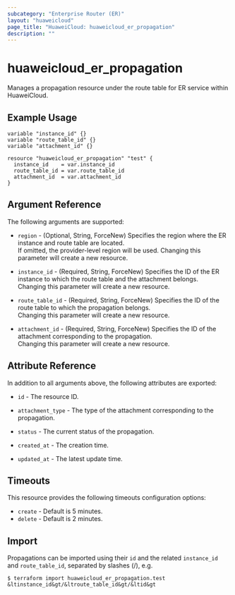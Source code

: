 ```yaml
---
subcategory: "Enterprise Router (ER)"
layout: "huaweicloud"
page_title: "HuaweiCloud: huaweicloud_er_propagation"
description: ""
---
```


# huaweicloud_er_propagation

Manages a propagation resource under the route table for ER service within HuaweiCloud.

## Example Usage

```hcl
variable "instance_id" {}
variable "route_table_id" {}
variable "attachment_id" {}

resource "huaweicloud_er_propagation" "test" {
  instance_id    = var.instance_id
  route_table_id = var.route_table_id
  attachment_id  = var.attachment_id
}
```

## Argument Reference

The following arguments are supported:

* `region` - (Optional, String, ForceNew) Specifies the region where the ER instance and route table are located.  
  If omitted, the provider-level region will be used. Changing this parameter will create a new resource.

* `instance_id` - (Required, String, ForceNew) Specifies the ID of the ER instance to which the route table and the
  attachment belongs.  
  Changing this parameter will create a new resource.

* `route_table_id` - (Required, String, ForceNew) Specifies the ID of the route table to which the propagation
  belongs.  
  Changing this parameter will create a new resource.

* `attachment_id` - (Required, String, ForceNew) Specifies the ID of the attachment corresponding to the propagation.  
  Changing this parameter will create a new resource.

## Attribute Reference

In addition to all arguments above, the following attributes are exported:

* `id` - The resource ID.

* `attachment_type` - The type of the attachment corresponding to the propagation.

* `status` - The current status of the propagation.

* `created_at` - The creation time.

* `updated_at` - The latest update time.

## Timeouts

This resource provides the following timeouts configuration options:

* `create` - Default is 5 minutes.
* `delete` - Default is 2 minutes.

## Import

Propagations can be imported using their `id` and the related `instance_id` and `route_table_id`, separated by
slashes (/), e.g.

```
$ terraform import huaweicloud_er_propagation.test &ltinstance_id&gt/&ltroute_table_id&gt/&ltid&gt
```
